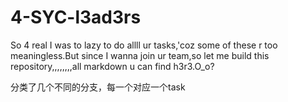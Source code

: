 # 4-SYC-l3ad3rs
So 4 real I was to lazy to do allll ur tasks,'coz some of these r too meaningless.But since I wanna join ur team,so let me build this repository,,,,,,,,all markdown u can find h3r3.O_o?

分类了几个不同的分支，每一个对应一个task
